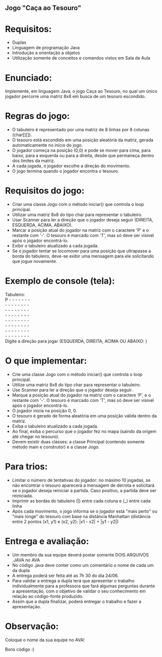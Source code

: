 ## Jogo "Caça ao Tesouro" 
# Requisitos:
- Duplas
- Linguagem de programação Java
- Introdução a orientação a objetos
- Utilização somente de conceitos e comandos vistos em Sala de Aula

# Enunciado:
Implemente, em linguagem Java, o jogo Caça ao Tesouro, no qual um único jogador percorre uma matriz 8x8 em busca de um tesouro escondido.

# Regras do jogo:
- O tabuleiro é representado por uma matriz de 8 linhas por 8 colunas (char[][]).
- O tesouro está escondido em uma posição aleatória da matriz, gerada automaticamente no início do jogo.
- O jogador começa na posição (0,0) e pode se mover para cima, para baixo, para a esquerda ou para a direita, desde que permaneça dentro dos limites da matriz.
- A cada jogada, o jogador escolhe a direção do movimento.
- O jogo termina quando o jogador encontra o tesouro.

# Requisitos do jogo:
- Criar uma classe Jogo com o método iniciar() que controla o loop principal.
- Utilizar uma matriz 8x8 do tipo char para representar o tabuleiro.
- Usar Scanner para ler a direção que o jogador deseja seguir (DIREITA, ESQUERDA, ACIMA, ABAIXO).
- Marcar a posição atual do jogador na matriz com o caractere 'P' e o restante com '-'. O tesouro é marcado com 'T', mas só deve ser visível após o jogador encontrá-lo.
- Exibir o tabuleiro atualizado a cada jogada.
- Se o jogador tentar se locomover para uma posição que ultrapasse a borda do tabuleiro, deve-se exibir uma mensagem para ele solicitando que jogue novamente.

# Exemplo de console (tela):
Tabuleiro:  
P - - - - - - -  
\- - - - - - - -  
\- - - - - - - -  
\- - - - - - - -  
\- - - - - - - -  
\- - - - - - - -  
\- - - - - - - -  
\- - - - - - - -  
Digite a direção para jogar (ESQUERDA, DIREITA, ACIMA OU ABAIXO: )

# O que implementar:
- Crie uma classe Jogo com o método iniciar() que controla o loop principal.
- Utilize uma matriz 8x8 do tipo char para representar o tabuleiro.
- Use Scanner para ler a direção que o jogador deseja seguir.
- Marque a posição atual do jogador na matriz com o caractere 'P', e o restante com '-'. O tesouro é marcado com 'T', mas só deve ser visível após o jogador encontrá-lo.
- O jogador inicia na posição 0, 0.
- O tesouro é gerado de forma aleatória em uma posição válida dentro da matriz.
- Exiba o tabuleiro atualizado a cada jogada.
- Ao final, exiba o percurso que o jogador fez no mapa (saindo da origem até chegar no tesouro).
- Devem existir duas classes: a classe Principal (contendo somente método main e construtor) e a classe Jogo.

# Para trios:
- Limitar o número de tentativas do jogador: no máximo 10 jogadas, se não encontrar o tesouro aparecerá a mensagem de derrota e solicitará se o jogador deseja reiniciar a partida. Caso positivo, a partida deve ser reiniciada.
- Imprimir as bordas do tabuleiro (|) entre cada coluna e (_) entre cada linha
- Após cada movimento, o jogo informa se o jogador está "mais perto" ou "mais longe" do tesouro com base na distância Manhattan (distância entre 2 pontos (x1, y1) e (x2, y2): |x1 - x2| + |y1 - y2|)

# Entrega e avaliação:
- Um membro da sua equipe deverá postar somente DOIS ARQUIVOS .JAVA no AVA 
- No código .java deve conter como um comentário o nome de cada um da dupla
- A entrega poderá ser feita até as 7h 30 do dia 24/06.
- Para validar a entrega a dupla terá que apresentar o trabalho individualmente para a professora que fará algumas perguntas durante a apresentação, com o objetivo de validar o seu conhecimento em relação ao código-fonte produzido.
- Assim que a dupla finalizar, poderá entregar o trabalho e fazer a apresentação.
 

# Observação: 
Coloque o nome da sua equipe no AVA!

Bons código :)

